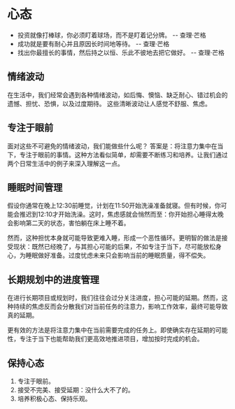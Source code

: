 # 心态

- 投资就像打棒球，你必须盯着球场，而不是盯着记分牌。      -- 查理·芒格
- 成功就是要有耐心并且原因长时间地等待。                -- 查理·芒格
- 找出你最擅长的事情，然后持之以恒、乐此不彼地去把它做好。 -- 查理·芒格

## 情绪波动
在生活中，我们经常会遇到各种情绪波动，如后悔、懊恼、缺乏耐心、错过机会的遗憾、担忧、恐惧，以及过度期待。
这些清晰波动让人感觉不舒服、焦虑。

## 专注于眼前
面对这些不可避免的情绪波动，我们能做些什么呢？
答案是：将注意力集中在当下，专注于眼前的事情。这种方法看似简单，却需要不断练习和培养。让我们通过两个日常生活中的例子来深入理解这一点。

## 睡眠时间管理

假设你通常在晚上12:30前睡觉，计划在11:50开始洗澡准备就寝。但有时候，你可能会推迟到12:10才开始洗澡。这时，焦虑感就会悄然而至：你开始担心睡得太晚会影响第二天的状态，害怕躺在床上睡不着。

然而，这种担忧本身就可能导致更难入睡，形成一个恶性循环。更明智的做法是接受现状：既然已经晚了，与其担心可能的后果，不如专注于当下，尽可能放松身心，为睡眠做好准备。过度忧虑未来只会影响当前的睡眠质量，得不偿失。

## 长期规划中的进度管理

在进行长期项目或规划时，我们往往会过分关注进度，担心可能的延期。然而，这种持续的焦虑反而会分散我们对当前任务的注意力，影响工作效率，最终可能导致真的延期。

更有效的方法是将注意力集中在当前需要完成的任务上。即使确实存在延期的可能性，专注于当下也能帮助我们更高效地推进项目，增加按时完成的机会。

## 保持心态
1. 专注于眼前。
2. 接受不完美、接受延期：没什么大不了的。
3. 培养积极心态、保持乐观。

